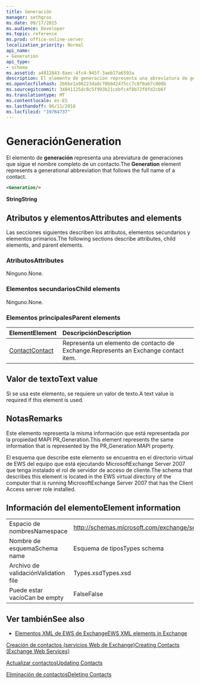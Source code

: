 ```yaml
---
title: Generación
manager: sethgros
ms.date: 09/17/2015
ms.audience: Developer
ms.topic: reference
ms.prod: office-online-server
localization_priority: Normal
api_name:
- Generation
api_type:
- schema
ms.assetid: a4812843-8aec-4fc4-945f-3aeb17a6593a
description: El elemento de generación representa una abreviatura de generaciones que sigue el nombre completo de un contacto.
ms.openlocfilehash: 2b6be1a96223da8c70b042475cc7c8f0a67c000b
ms.sourcegitcommit: 34041125dc8c5f993b21cebfc4f8b72f0fd2cb6f
ms.translationtype: MT
ms.contentlocale: es-ES
ms.lasthandoff: 06/11/2018
ms.locfileid: "19764737"
---
```

# <a name="generation"></a><span data-ttu-id="97a0c-103">Generación</span><span class="sxs-lookup"><span data-stu-id="97a0c-103">Generation</span></span>

<span data-ttu-id="97a0c-104">El elemento de **generación** representa una abreviatura de generaciones que sigue el nombre completo de un contacto.</span><span class="sxs-lookup"><span data-stu-id="97a0c-104">The **Generation** element represents a generational abbreviation that follows the full name of a contact.</span></span> 
  
```xml
<Generation/>
```

 <span data-ttu-id="97a0c-105">**String**</span><span class="sxs-lookup"><span data-stu-id="97a0c-105">**String**</span></span>
## <a name="attributes-and-elements"></a><span data-ttu-id="97a0c-106">Atributos y elementos</span><span class="sxs-lookup"><span data-stu-id="97a0c-106">Attributes and elements</span></span>

<span data-ttu-id="97a0c-107">Las secciones siguientes describen los atributos, elementos secundarios y elementos primarios.</span><span class="sxs-lookup"><span data-stu-id="97a0c-107">The following sections describe attributes, child elements, and parent elements.</span></span>
  
### <a name="attributes"></a><span data-ttu-id="97a0c-108">Atributos</span><span class="sxs-lookup"><span data-stu-id="97a0c-108">Attributes</span></span>

<span data-ttu-id="97a0c-109">Ninguno.</span><span class="sxs-lookup"><span data-stu-id="97a0c-109">None.</span></span>
  
### <a name="child-elements"></a><span data-ttu-id="97a0c-110">Elementos secundarios</span><span class="sxs-lookup"><span data-stu-id="97a0c-110">Child elements</span></span>

<span data-ttu-id="97a0c-111">Ninguno.</span><span class="sxs-lookup"><span data-stu-id="97a0c-111">None.</span></span>
  
### <a name="parent-elements"></a><span data-ttu-id="97a0c-112">Elementos principales</span><span class="sxs-lookup"><span data-stu-id="97a0c-112">Parent elements</span></span>

|<span data-ttu-id="97a0c-113">**Element**</span><span class="sxs-lookup"><span data-stu-id="97a0c-113">**Element**</span></span>|<span data-ttu-id="97a0c-114">**Descripción**</span><span class="sxs-lookup"><span data-stu-id="97a0c-114">**Description**</span></span>|
|:-----|:-----|
|[<span data-ttu-id="97a0c-115">Contact</span><span class="sxs-lookup"><span data-stu-id="97a0c-115">Contact</span></span>](contact.md) <br/> |<span data-ttu-id="97a0c-116">Representa un elemento de contacto de Exchange.</span><span class="sxs-lookup"><span data-stu-id="97a0c-116">Represents an Exchange contact item.</span></span>  <br/> |
   
## <a name="text-value"></a><span data-ttu-id="97a0c-117">Valor de texto</span><span class="sxs-lookup"><span data-stu-id="97a0c-117">Text value</span></span>

<span data-ttu-id="97a0c-118">Si se usa este elemento, se requiere un valor de texto.</span><span class="sxs-lookup"><span data-stu-id="97a0c-118">A text value is required if this element is used.</span></span>
  
## <a name="remarks"></a><span data-ttu-id="97a0c-119">Notas</span><span class="sxs-lookup"><span data-stu-id="97a0c-119">Remarks</span></span>

<span data-ttu-id="97a0c-120">Este elemento representa la misma información que está representada por la propiedad MAPI PR_Generation.</span><span class="sxs-lookup"><span data-stu-id="97a0c-120">This element represents the same information that is represented by the PR_Generation MAPI property.</span></span>
  
<span data-ttu-id="97a0c-121">El esquema que describe este elemento se encuentra en el directorio virtual de EWS del equipo que está ejecutando MicrosoftExchange Server 2007 que tenga instalado el rol de servidor de acceso de cliente.</span><span class="sxs-lookup"><span data-stu-id="97a0c-121">The schema that describes this element is located in the EWS virtual directory of the computer that is running MicrosoftExchange Server 2007 that has the Client Access server role installed.</span></span>
  
## <a name="element-information"></a><span data-ttu-id="97a0c-122">Información del elemento</span><span class="sxs-lookup"><span data-stu-id="97a0c-122">Element information</span></span>

|||
|:-----|:-----|
|<span data-ttu-id="97a0c-123">Espacio de nombres</span><span class="sxs-lookup"><span data-stu-id="97a0c-123">Namespace</span></span>  <br/> |http://schemas.microsoft.com/exchange/services/2006/types  <br/> |
|<span data-ttu-id="97a0c-124">Nombre de esquema</span><span class="sxs-lookup"><span data-stu-id="97a0c-124">Schema name</span></span>  <br/> |<span data-ttu-id="97a0c-125">Esquema de tipos</span><span class="sxs-lookup"><span data-stu-id="97a0c-125">Types schema</span></span>  <br/> |
|<span data-ttu-id="97a0c-126">Archivo de validación</span><span class="sxs-lookup"><span data-stu-id="97a0c-126">Validation file</span></span>  <br/> |<span data-ttu-id="97a0c-127">Types.xsd</span><span class="sxs-lookup"><span data-stu-id="97a0c-127">Types.xsd</span></span>  <br/> |
|<span data-ttu-id="97a0c-128">Puede estar vacío</span><span class="sxs-lookup"><span data-stu-id="97a0c-128">Can be empty</span></span>  <br/> |<span data-ttu-id="97a0c-129">False</span><span class="sxs-lookup"><span data-stu-id="97a0c-129">False</span></span>  <br/> |
   
## <a name="see-also"></a><span data-ttu-id="97a0c-130">Ver también</span><span class="sxs-lookup"><span data-stu-id="97a0c-130">See also</span></span>



- [<span data-ttu-id="97a0c-131">Elementos XML de EWS de Exchange</span><span class="sxs-lookup"><span data-stu-id="97a0c-131">EWS XML elements in Exchange</span></span>](ews-xml-elements-in-exchange.md)


[<span data-ttu-id="97a0c-132">Creación de contactos (servicios Web de Exchange)</span><span class="sxs-lookup"><span data-stu-id="97a0c-132">Creating Contacts (Exchange Web Services)</span></span>](http://msdn.microsoft.com/library/4845917e-70d1-481c-bbd7-011ec6571789%28Office.15%29.aspx)
  
[<span data-ttu-id="97a0c-133">Actualizar contactos</span><span class="sxs-lookup"><span data-stu-id="97a0c-133">Updating Contacts</span></span>](http://msdn.microsoft.com/library/9a865953-b94a-4229-b632-2dee433314be%28Office.15%29.aspx)
  
[<span data-ttu-id="97a0c-134">Eliminación de contactos</span><span class="sxs-lookup"><span data-stu-id="97a0c-134">Deleting Contacts</span></span>](http://msdn.microsoft.com/library/fcc3dc84-cd3e-455e-a1a7-ae6921c9b588%28Office.15%29.aspx)

